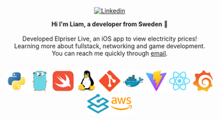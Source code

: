 <div id="header" align="center">
  <div id="badges">
    <a href="https://www.linkedin.com/in/liam-e-swe"><img src="https://img.shields.io/badge/linkedin-%230077B5.svg?style=for-the-badge&logo=linkedin&logoColor=white" alt="Linkedin"/></a>
  </div>
  <div id="content">
    <p>
      <strong>Hi I'm Liam, a developer from Sweden</strong> 👋
      <br>
      <br>
      Developed Elpriser Live, an iOS app to view electricity prices!<br>
      Learning more about fullstack, networking and game development.<br>
      You can reach me quickly through <a href="mailto:public.riptide549@passinbox.com">email</a>.
    </p>
  </div>
  <br>
  <div>
    <img src="https://github.com/devicons/devicon/blob/master/icons/python/python-original.svg" title="Python" alt="Python" width="50" height="50"/>
    <img src="https://github.com/devicons/devicon/blob/master/icons/go/go-original.svg" title="Golang" alt="Golang" width="50" height="50"/>
    <img src="https://github.com/devicons/devicon/blob/master/icons/swift/swift-original.svg" title="Golang" alt="Golang" width="50" height="50"/>
    <img src="https://github.com/devicons/devicon/blob/master/icons/linux/linux-original.svg" title="Linux CLI" alt="Linux" width="50" height="50"/>
    <img src="https://github.com/devicons/devicon/blob/master/icons/git/git-original.svg" title="Git" alt="Git" width="50" height="50"/>
    <img src="https://github.com/devicons/devicon/blob/master/icons/docker/docker-original.svg" title="Docker" alt="Docker" width="50" height="50"/>
    <img src="https://github.com/devicons/devicon/blob/master/icons/vitejs/vitejs-original.svg" title="Vitejs" alt="Vitejs" width="50" height="50"/>
    <img src="https://github.com/devicons/devicon/blob/master/icons/react/react-original.svg" title="React" alt="React" width="50" height="50"/>
    <img src="https://github.com/devicons/devicon/blob/master/icons/grafana/grafana-original.svg" title="Grafana" alt="Grafana" width="50" height="50"/>
    <img src="https://github.com/devicons/devicon/blob/master/icons/traefikproxy/traefikproxy-original.svg" title="Traefik Proxy" alt="Traefik Proxy" width="50" height="50"/>
    <img src="https://github.com/devicons/devicon/blob/master/icons/amazonwebservices/amazonwebservices-plain-wordmark.svg" title="AWS" alt="AWS" width="50" height="50"/>
  </div>
</div>
